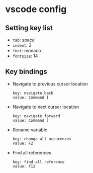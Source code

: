 # vscode config


## Setting key list

- `tab`: space
- `indent`: 3
- `font`: monaco
- `fontsize`: 14


## Key bindings

- Navigate to previous cursor location

   ```
   key: navigate back
   value: Command [
   ```

- Navigate to next cursor location

   ```
   key: navigate forward
   value: Command ]
   ```

- Rename variable

   ```
   key: change all occurences
   value: F2
   ```

- Find all references

   ```
   key: find all reference
   value: F12
   ```
